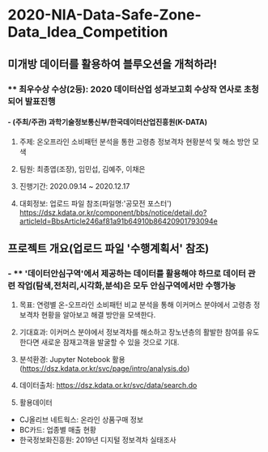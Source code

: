 # 2020-NIA-Data-Safe-Zone-Data_Idea_Competition

## 미개방 데이터를 활용하여 블루오션을 개척하라!

### ** 최우수상 수상(2등): 2020 데이터산업 성과보고회 수상작 연사로 초청되어 발표진행
####  - (주최/주관) 과학기술정보통신부/한국데이터산업진흥원(K-DATA)

1. 주제: 온오프라인 소비패턴 분석을 통한 고령층 정보격차 현황분석 및 해소 방안 모색

2. 팀원: 최종엽(조장), 임민섭, 김예주, 이채은

3. 진행기간: 2020.09.14 ~ 2020.12.17

4. 대회정보: 업로드 파일 참조(파일명:'공모전 포스터')
            https://dsz.kdata.or.kr/component/bbs/notice/detail.do?articleId=BbsArticle246af81a91b64910b86420901793094e



## 프로젝트 개요(업로드 파일 '수행계획서' 참조)
### - ** '데이터안심구역'에서 제공하는 데이터를 활용해야 하므로 데이터 관련 작업(탐색,전처리,시각화,분석)은 모두 안심구역에서만 수행가능

1. 목표: 연령별 온-오프라인 소비패턴 비교 분석을 통해 이커머스 분야에서 고령층 정보격차 현황을 알아보고 해결 방안을 모색한다.

2. 기대효과: 이커머스 분야에서 정보격차를 해소하고 장노년층의 활발한 참여를 유도한다면 새로운 잠재고객을 발굴할 수 있을 것으로 기대.
 
3. 분석환경: Jupyter Notebook 활용
  (https://dsz.kdata.or.kr/svc/page/intro/analysis.do)

4. 데이터출처: https://dsz.kdata.or.kr/svc/data/search.do

5. 활용데이터
- CJ올리브 네트웍스: 온라인 상품구매 정보 
- BC카드: 업종별 매출 현황
- 한국정보화진흥원: 2019년 디지털 정보격차 실태조사



